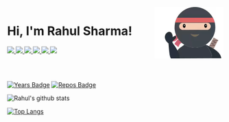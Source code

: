 <img align='right' src="https://github.com/rahulsrma26/rahulsrma26/raw/master/img/wave.gif">
<div style="height: 120px;">
<h1>Hi, I'm <b>Rahul Sharma</b>!</h1>
<a target="_blank" rel="noopener noreferrer" href="https://rahulsrma26.github.io/">
    <img src="https://img.shields.io/badge/blog-personal%20website-SteelBlue?style=flat-square&logo=bitdefender&logoColor=black&link=https://rahulsrma26.github.io/" >
</a>
<a target="_blank" rel="noopener noreferrer" href="https://www.linkedin.com/in/rahulsrma26/">
    <img src="https://img.shields.io/badge/-rahulsrma26-blue?style=flat-square&logo=Linkedin&logoColor=white&link=https://www.linkedin.com/in/rahulsrma26/" >
</a>
<a target="_blank" rel="noopener noreferrer" href="https://www.youtube.com/channel/UCVJCd0uYPk6o7ZEkPNc3aAw">
    <img src="https://img.shields.io/badge/-csglitz-black?style=flat-square&logo=Youtube&logoColor=red&link=https://www.youtube.com/channel/UCVJCd0uYPk6o7ZEkPNc3aAw" >
</a>
<a target="_blank" rel="noopener noreferrer" href="https://steamcommunity.com/id/rahulsrma26/">
    <img src="https://img.shields.io/badge/-steam-grey?style=flat-square&logo=Steam&&link=https://steamcommunity.com/id/rahulsrma26/" >
</a>
<a target="_blank" rel="noopener noreferrer" href="https://www.deviantart.com/rahulsrma26">
    <img src="https://img.shields.io/badge/-art-black?style=flat-square&logo=deviantart&link=https://www.deviantart.com/rahulsrma26" >
</a>
<a target="_blank" rel="noopener noreferrer" href="https://github.com/rahulsrma26">
    <img src="https://profile-counter.glitch.me/rahulsrma26/count.svg" />
</a>
</div>

<!-- <img src="https://hitcounter.pythonanywhere.com/count/tag.svg?url=https%3A%2F%2Fgithub.com%2Frahulsrma26%2Fhit-counter" alt="Hits"> -->

[![Years Badge](https://badges.pufler.dev/years/rahulsrma26)](https://badges.pufler.dev)
[![Repos Badge](https://badges.pufler.dev/repos/rahulsrma26)](https://badges.pufler.dev)

![Rahul's github stats](https://github-readme-stats.vercel.app/api?username=rahulsrma26&show_icons=true&theme=vue)


[![Top Langs](https://github-readme-stats.vercel.app/api/top-langs/?username=rahulsrma26&hide=html&layout=compact&theme=vue)](https://github.com/anuraghazra/github-readme-stats)

<!-- ## Featured repositories:
<div>
    <a align='left' href="https://github.com/rahulsrma26/simpleAI">
    <img src="https://github-readme-stats.vercel.app/api/pin/?username=rahulsrma26&repo=simpleAI&theme=vue">
    </a>
    <a align='left' href="https://github.com/rahulsrma26/streamlit-mnist-drawable">
    <img src="https://github-readme-stats.vercel.app/api/pin/?username=rahulsrma26&repo=streamlit-mnist-drawable&theme=vue">
    </a>
</div> -->
